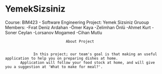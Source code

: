 # YemekSizsiniz

Course: BIM423 - Software Engineering
Project: Yemek Sizsiniz
Gruoup Members: -Fırat Deniz Ardahan
                -Ömer Kaya
                -Zelimhan Önlü
                -Ahmet Kurt
                -Soner Ceylan
                -Lorsanov Mogamed
                -Cihan Mutlu
                
                
                
                                About Project   
                                
                                
                 In this project; our team's goal is that making an useful application to help you on preparing dishes at home. 
           Application will follow your food stock at home, and will give you a suggestion at 'What to make for meal?'.      
